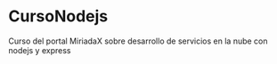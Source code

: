 # CursoNodejs
Curso del portal MiriadaX sobre desarrollo de servicios en la nube con nodejs y express
